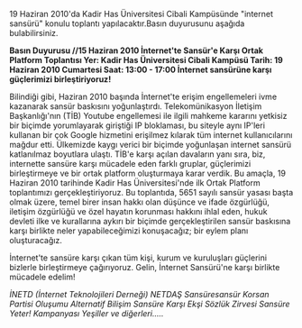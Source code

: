 <html><body><p>19 Haziran 2010'da Kadir Has Üniversitesi Cibali Kampüsünde "internet sansürü" konulu toplantı yapılacaktır.Basın duyurusunu aşağıda bulabilirsiniz.

<strong>Basın Duyurusu //15 Haziran 2010
İnternet'te Sansür'e Karşı Ortak Platform Toplantısı
Yer: Kadir Has Üniversitesi Cibali Kampüsü
Tarih: 19 Haziran 2010 Cumartesi
Saat: 13:00 - 17:00
İnternet sansürüne karşı güçlerimizi birleştiriyoruz!</strong>

Bilindiği gibi, Haziran 2010 başında İnternet'te erişim engellemeleri ivme kazanarak sansür baskısını yoğunlaştırdı. Telekomünikasyon İletişim Başkanlığı'nın (TİB) Youtube engellemesi ile ilgili mahkeme kararını yetkisiz bir biçimde yorumlayarak giriştiği IP bloklaması, bu siteyle aynı IP'leri kullanan bir çok Google hizmetini erişilmez kılarak tüm internet kullanıcılarını mağdur etti. Ülkemizde kaygı verici bir biçimde yoğunlaşan internet sansürü katlanılmaz boyutlara ulaştı.
TİB'e karşı açılan davaların yanı sıra, biz, internette sansüre karşı mücadele eden farklı gruplar, güçlerimizi birleştirmeye ve bir ortak platform oluşturmaya karar verdik. Bu amaçla, 19 Haziran 2010 tarihinde Kadir Has Üniversitesi'nde ilk Ortak Platform toplantımızı gerçekleştiriyoruz.
Bu toplantıda, 5651 sayılı sansür yasası başta olmak üzere, temel birer insan hakkı olan düşünce ve ifade özgürlüğü, iletişim özgürlüğü ve özel hayatın korunması hakkını ihlal eden, hukuk devleti ilke ve kurallarına aykırı bir biçimde gerçekleştirilen sansür baskısına karşı birlikte neler yapabileceğimizi konuşacağız; bir eylem planı oluşturacağız.

İnternet'te sansüre karşı çıkan tüm kişi, kurum ve kuruluşları güçlerini bizlerle birleştirmeye
çağırıyoruz. Gelin, İnternet Sansürü'ne karşı birlikte mücadele edelim!

<em>İNETD (İnternet Teknolojileri Derneği)
NETDAŞ
Sansüresansür
Korsan Partisi Oluşumu
Alternatif Bilişim
Sansüre Karşı Ekşi Sözlük Zirvesi
Sansüre Yeter! Kampanyası
Yeşiller
ve diğerleri..... </em></p></body></html>